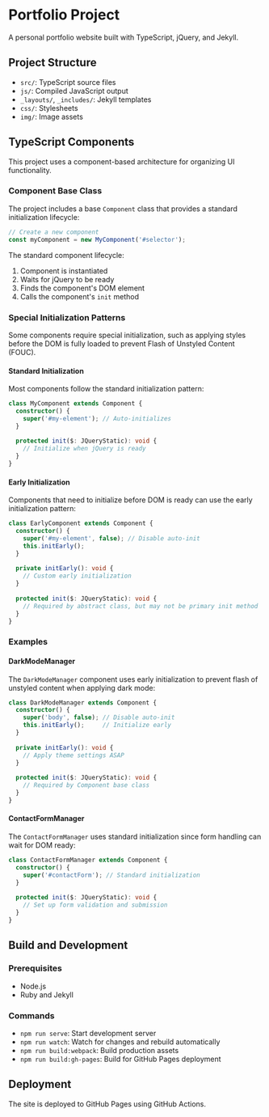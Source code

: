 # Portfolio Project

A personal portfolio website built with TypeScript, jQuery, and Jekyll.

## Project Structure

- `src/`: TypeScript source files
- `js/`: Compiled JavaScript output
- `_layouts/`, `_includes/`: Jekyll templates
- `css/`: Stylesheets
- `img/`: Image assets

## TypeScript Components

This project uses a component-based architecture for organizing UI functionality.

### Component Base Class

The project includes a base `Component` class that provides a standard initialization lifecycle:

```typescript
// Create a new component
const myComponent = new MyComponent('#selector');
```

The standard component lifecycle:
1. Component is instantiated
2. Waits for jQuery to be ready
3. Finds the component's DOM element
4. Calls the component's `init` method

### Special Initialization Patterns

Some components require special initialization, such as applying styles before the DOM is fully loaded to prevent Flash of Unstyled Content (FOUC).

#### Standard Initialization

Most components follow the standard initialization pattern:

```typescript
class MyComponent extends Component {
  constructor() {
    super('#my-element'); // Auto-initializes
  }
  
  protected init($: JQueryStatic): void {
    // Initialize when jQuery is ready
  }
}
```

#### Early Initialization

Components that need to initialize before DOM is ready can use the early initialization pattern:

```typescript
class EarlyComponent extends Component {
  constructor() {
    super('#my-element', false); // Disable auto-init
    this.initEarly();
  }
  
  private initEarly(): void {
    // Custom early initialization
  }
  
  protected init($: JQueryStatic): void {
    // Required by abstract class, but may not be primary init method
  }
}
```

### Examples

#### DarkModeManager

The `DarkModeManager` component uses early initialization to prevent flash of unstyled content when applying dark mode:

```typescript
class DarkModeManager extends Component {
  constructor() {
    super('body', false); // Disable auto-init
    this.initEarly();     // Initialize early
  }
  
  private initEarly(): void {
    // Apply theme settings ASAP
  }
  
  protected init($: JQueryStatic): void {
    // Required by Component base class
  }
}
```

#### ContactFormManager

The `ContactFormManager` uses standard initialization since form handling can wait for DOM ready:

```typescript
class ContactFormManager extends Component {
  constructor() {
    super('#contactForm'); // Standard initialization
  }
  
  protected init($: JQueryStatic): void {
    // Set up form validation and submission
  }
}
```

## Build and Development

### Prerequisites

- Node.js
- Ruby and Jekyll

### Commands

- `npm run serve`: Start development server
- `npm run watch`: Watch for changes and rebuild automatically
- `npm run build:webpack`: Build production assets
- `npm run build:gh-pages`: Build for GitHub Pages deployment

## Deployment

The site is deployed to GitHub Pages using GitHub Actions.
